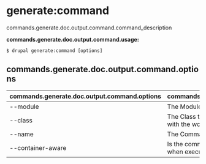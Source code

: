 # generate:command
commands.generate.doc.output.command.command_description

**commands.generate.doc.output.command.usage:**
```
$ drupal generate:command [options] 
```

## commands.generate.doc.output.command.options
commands.generate.doc.output.command.options | commands.generate.doc.output.command.details
-------|-------------
--module | The Module name.
--class | The Class that describes the command. (Must end with the word 'Commmand').
--name | The Command name.
--container-aware | Is the command aware of the drupal site installation when executed

